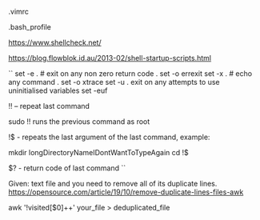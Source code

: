 .vimrc

.bash_profile

<https://www.shellcheck.net/>

<https://blog.flowblok.id.au/2013-02/shell-startup-scripts.html>

``
set -e . # exit on any non zero return code .  set -o errexit
set -x . # echo any command . set -o xtrace
set -u . exit on any attempts to use uninitialised variables
set -euf

!! – repeat last command

sudo !!  runs the previous command as root

!$ - repeats the last argument of the last command, example:

mkdir longDirectoryNameIDontWantToTypeAgain
cd !$

$?  - return code of last command
``

Given: text file and you need to remove all of its duplicate lines.
<https://opensource.com/article/19/10/remove-duplicate-lines-files-awk>

awk '!visited[$0]++' your_file > deduplicated_file
